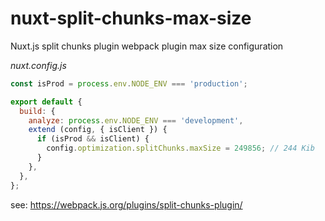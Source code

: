 # nuxt-split-chunks-max-size
Nuxt.js split chunks plugin webpack plugin max size configuration

_nuxt.config.js_

```js
const isProd = process.env.NODE_ENV === 'production';

export default {
  build: {
    analyze: process.env.NODE_ENV === 'development',
    extend (config, { isClient }) {
      if (isProd && isClient) {
        config.optimization.splitChunks.maxSize = 249856; // 244 Kib
      }
    },
  },
};
```

see: https://webpack.js.org/plugins/split-chunks-plugin/
